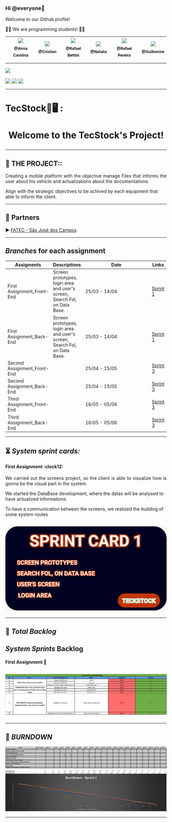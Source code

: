 ### Hi @everyone👋

Welcome to our Github profile!

:technologist:  We are programming students! :man_technologist:

[<img src="https://github.com/developersapi/LMSApp/blob/main/anna.jpeg" width=115 > <br> <sub> @Anna Carolina </sub>](https://github.com/AnnaCMendes)| [<img src="https://avatars.githubusercontent.com/u/67056255?v=4" width=115 > <br> <sub> @Cristian </sub>](https://github.com/CristianMateusTB) | [<img src="https://avatars.githubusercontent.com/u/67149165?v=4" width=115 > <br> <sub> @Rafael Bettini  </sub>](https://github.com/Rafael-BD) | [<img src="https://avatars.githubusercontent.com/u/56592052?v=4" width=115 > <br> <sub> @Natalia </sub>](https://github.com/NataliaBiscaro)| [<img src="https://avatars.githubusercontent.com/u/68171764?v=4" width=115 > <br> <sub> @Rafael Pereira </sub>](https://github.com/Rafaeldossper) | [<img src="https://avatars.githubusercontent.com/u/40868447?v=4" width=115 > <br> <sub> @Guilherme  </sub>](https://github.com/guilherme4garcia) 
 | :---: |:---:|:---:|:---:|:---:|:---:|





--------------------------------------------------------------------------------------------------------------------

<p><img src="https://img.shields.io/badge/Sprint%201-Concluído-green?style=for-the-badge&logo=appveyor"></p>
<p>
<img src="https://img.shields.io/badge/Technology-ReactNative-9cf">
<img src="https://img.shields.io/badge/Technology-MongoDB-9cf">
<img src="https://img.shields.io/badge/Technology-JavaScript-9cf">
</p>

--------------------------------------------------------------------------------------------------------------------
<p><h1>TecStock📖🖥️ :</h1></p>
<h1 align="center">Welcome to the TecStock's Project!</p> </h1> 

--------------------------------------------------------------------------------------------------------------------
## :microscope: THE PROJECT:: 

<p align="justify"> Creating a mobile platform with the objective manage Files that informs the user
about his vehicle and actualizations about the documentations.

Align with the strategic objectives to be achived by each equipment 
that able to inform the client.</p>



--------------------------------------------------------------------------------------------------------------------
##  🏬 Partners

<p align="justify">
                     ▶️  <a href="http://fatecsjc-prd.azurewebsites.net/"> FATEC - São José dos Campos</a>
              </p>

--------------------------------------------------------------------------------------------------------------------
<section id="Branches_assigments">
       <h2><i>Branches</i> for each assignment</h2>
       <table>
              <thead>
                     <th width=100px>Assigments</th>
                     <th>Descriptions</th>
                     <th width=215px>Date</th>
                     <th>Links</th>
              </thead>
              <tbody>
                     <tr>
                            <td>First Assignment_Front-End</td>
                            <td>Screen prototypes, login area and user's screen, Search Fol, on Data Base.</td>
                            <td>25/03 - 14/04</td>
                            <td><a href="https://github.com/TecStocks/frontend/releases/tag/v1.0">Sprint 1</td>
                     </tr>
                     <tr>
                            <td>First Assignment_Back-End</td>
                            <td>Screen prototypes, login area and user's screen, Search Fol, on Data Base.</td>
                            <td>25/03 - 14/04</td>
                            <td><a href="https://github.com/TecStocks/backend/releases/tag/BD-v1.0">Sprint 1</td>
                     </tr>
                     <tr>
                            <td>Second Assignment_Front-End</td>
                            <td></td>
                            <td>25/04 - 15/05</td>
                            <td><a href="">Sprint 3</a></td>
                     </tr>
                     <tr>
                            <td>Second Assignment_Back-End</td>
                            <td></td>
                            <td>25/04 - 15/05</td>
                            <td><a href="">Sprint 3</a></td>
                     </tr>                                         
                     <tr>
                            <td>Third Assignment_Front-End</td>
                            <td></td>
                            <td>16/05 - 05/06</td>
                            <td><a href="">Sprint 3</a></td>
                     </tr>
                                          <tr>
                            <td>Third Assignment_Back-End</td>
                            <td></td>
                            <td>16/05 - 05/06</td>
                            <td><a href="">Sprint 3</a></td>
                     </tr>

</tbody>
</table>
</section>


--------------------------------------------------------------------------------------------------------------------
## :hourglass_flowing_sand: **_System sprint cards:_**

<section id="cards">
       <h4> First Assignment :clock12:</h4>
       <p align="justify">We carried out the screens project, so the client is able to visualize how is gonna be the visual part in the system.

We started the DataBase development, where the datas will be analysed to have actualized informations

To have a communication between the screens, we realized the building of some system routes </p>

## <h1 align="center"> ![](https://github.com/TecStocks/frontend/blob/main/Assets/Card1.PNG) </h1> 



--------------------------------------------------------------------------------------------------------------------

## :bookmark: **_Total Backlog_**

<h1><i>System </i><i> Sprints</i> Backlog</h1>


<h4>First Assignment 📇</h4>
 <h1 align="center"> <img src="https://github.com/TecStocks/frontend/blob/main/Assets/Backlog1.PNG">


--------------------------------------------------------------------------------------------------------------------

## :bookmark: **_BURNDOWN_**

<p align="justify">
                     <img src="https://github.com/TecStocks/frontend/blob/main/Assets/burndown.png"></img>

              
 

--------------------------------------------------------------------------------------------------------------------
